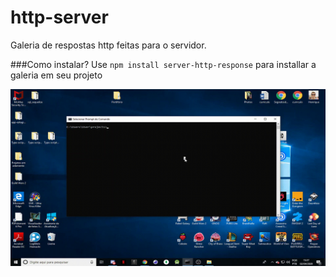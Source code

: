 # http-server
Galeria de respostas http feitas para o servidor.

###Como instalar?
Use `npm install server-http-response` para installar a galeria em seu projeto

![How to use](/install.gif)
